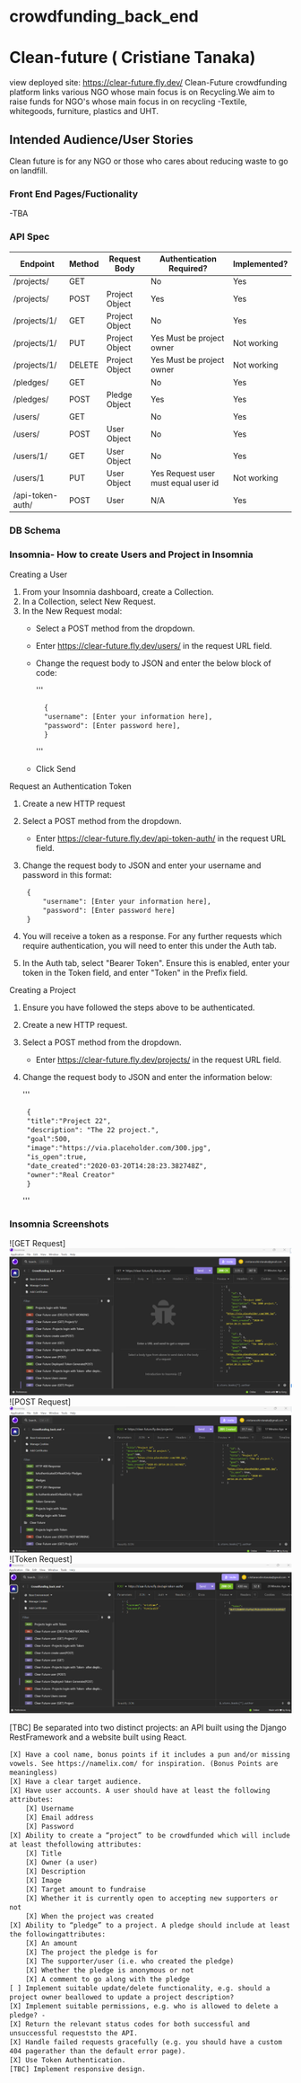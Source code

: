 # crowdfunding_back_end
# Clean-future ( Cristiane Tanaka)
view deployed site: https://clear-future.fly.dev/
Clean-Future crowdfunding platform links various NGO whose main focus is on Recycling.We aim to raise funds for NGO's whose main focus in on recycling -Textile, whitegoods, furniture, plastics and UHT.
## Intended Audience/User Stories
Clean future is for any NGO or those who cares about reducing waste to go on landfill. 
### Front End Pages/Fuctionality
-TBA
### API Spec
| Endpoint         | Method | Request Body   | Authentication Required?            | Implemented? |
|------------------|--------|----------------|-------------------------------------|--------------|
| /projects/       | GET    |                | No                                  | Yes          |
| /projects/       | POST   | Project Object | Yes                                 | Yes          |
| /projects/1/     | GET    | Project Object | No                                  | Yes          |
| /projects/1/     | PUT    | Project Object | Yes Must be project owner           | Not working  |
| /projects/1/     | DELETE | Project Object | Yes Must be project owner           | Not working  |
| /pledges/        | GET    |                | No                                  | Yes          |
| /pledges/        | POST   | Pledge Object  | Yes                                 | Yes          |
| /users/          | GET    |                | No                                  | Yes          |
| /users/          | POST   | User Object    | No                                  | Yes          |
| /users/1/        | GET    | User Object    | No                                  | Yes          |
| /users/1         | PUT    | User Object    | Yes Request user must equal user id | Not working  |
| /api-token-auth/ | POST   | User           | N/A                                 | Yes          |
### DB Schema
### Insomnia- How to create Users and Project in Insomnia

Creating a User
1. From your Insomnia dashboard, create a Collection. 
2. In a Collection, select New Request.
3. In the New Request modal: 
    - Select a POST method from the dropdown. 
    - Enter https://clear-future.fly.dev/users/ in the request URL field.
    - Change the request body to JSON and enter the below block of code:

        '''

            {
            "username": [Enter your information here],
            "password": [Enter password here],
            }

        '''

    - Click Send

Request an Authentication Token
1. Create a new HTTP request
2. Select a POST method from the dropdown. 
    - Enter https://clear-future.fly.dev/api-token-auth/ in the request URL field. 
3. Change the request body to JSON and enter your username and password in this format:

        {
            "username": [Enter your information here],
            "password": [Enter password here]
        }
4. You will receive a token as a response. For any further requests which require authentication, you will need to enter this under the Auth tab. 
5. In the Auth tab, select "Bearer Token". Ensure this is enabled, enter your token in the Token field, and enter "Token" in the Prefix field. 

Creating a Project
1. Ensure you have followed the steps above to be authenticated. 
2. Create a new HTTP request. 
3. Select a POST method from the dropdown. 
    - Enter https://clear-future.fly.dev/projects/ in the request URL field. 
4. Change the request body to JSON and enter the information below: 

    '''

        {
        "title":"Project 22",
        "description": "The 22 project.",
        "goal":500,
        "image":"https://via.placeholder.com/300.jpg",
        "is_open":true,
        "date_created":"2020-03-20T14:28:23.382748Z",
        "owner":"Real Creator"
        }

    '''



### Insomnia Screenshots
![GET Request]![alt text](<Images/Get method projects.png>)
![POST Request]![alt text](<Images/Post method projects.png>)
![Token Request]![alt text](<Images/Token return projects.png>)


[TBC] Be separated into two distinct projects: an API built using the Django RestFramework and a website built using React.
    
    [X] Have a cool name, bonus points if it includes a pun and/or missing vowels. See https://namelix.com/ for inspiration. (Bonus Points are meaningless)
    [X] Have a clear target audience.
    [X] Have user accounts. A user should have at least the following attributes:
        [X] Username
        [X] Email address
        [X] Password
    [X] Ability to create a “project” to be crowdfunded which will include at least thefollowing attributes:
        [X] Title
        [X] Owner (a user)
        [X] Description
        [X] Image
        [X] Target amount to fundraise
        [X] Whether it is currently open to accepting new supporters or not
        [X] When the project was created
    [X] Ability to “pledge” to a project. A pledge should include at least the followingattributes:
        [X] An amount
        [X] The project the pledge is for
        [X] The supporter/user (i.e. who created the pledge)
        [X] Whether the pledge is anonymous or not
        [X] A comment to go along with the pledge
    [ ] Implement suitable update/delete functionality, e.g. should a project owner beallowed to update a project description?
    [X] Implement suitable permissions, e.g. who is allowed to delete a pledge? - 
    [X] Return the relevant status codes for both successful and unsuccessful requeststo the API.
    [X] Handle failed requests gracefully (e.g. you should have a custom 404 pagerather than the default error page).
    [X] Use Token Authentication.
    [TBC] Implement responsive design.